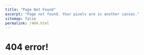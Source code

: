 ```yaml
---
title: "Page Not Found"
excerpt: "Page not found. Your pixels are in another canvas."
sitemap: false
permalink: /404.html
---
```


# 404 error!
